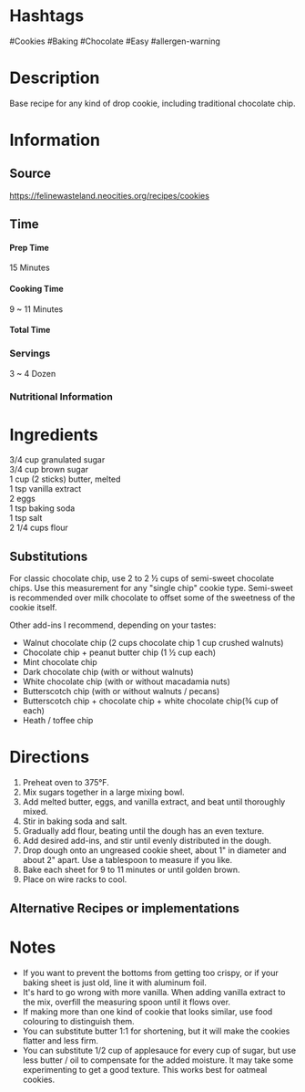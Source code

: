 # Hashtags
#Cookies #Baking #Chocolate #Easy #allergen-warning 

# Description
Base recipe for any kind of drop cookie, including traditional chocolate chip.

# Information
## Source
https://felinewasteland.neocities.org/recipes/cookies
## Time
#### Prep Time
15 Minutes
#### Cooking Time
9 ~ 11 Minutes
#### Total Time

### Servings
3 ~ 4 Dozen

### Nutritional Information

# Ingredients
3/4 cup granulated sugar  
3/4 cup brown sugar  
1 cup (2 sticks) butter, melted  
1 tsp vanilla extract  
2 eggs  
1 tsp baking soda  
1 tsp salt  
2 1/4 cups flour
## Substitutions
For classic chocolate chip, use 2 to 2 ½ cups of semi-sweet chocolate chips. Use this measurement for any "single chip" cookie type. Semi-sweet is recommended over milk chocolate to offset some of the sweetness of the cookie itself.

Other add-ins I recommend, depending on your tastes:

- Walnut chocolate chip (2 cups chocolate chip 1 cup crushed walnuts)
- Chocolate chip + peanut butter chip (1 ½ cup each)
- Mint chocolate chip
- Dark chocolate chip (with or without walnuts)
- White chocolate chip (with or without macadamia nuts)
- Butterscotch chip (with or without walnuts / pecans)
- Butterscotch chip + chocolate chip + white chocolate chip(¾ cup of each)
- Heath / toffee chip
# Directions
1. Preheat oven to 375°F.
2. Mix sugars together in a large mixing bowl.
3. Add melted butter, eggs, and vanilla extract, and beat until thoroughly mixed.
4. Stir in baking soda and salt.
5. Gradually add flour, beating until the dough has an even texture.
6. Add desired add-ins, and stir until evenly distributed in the dough.
7. Drop dough onto an ungreased cookie sheet, about 1" in diameter and about 2" apart. Use a tablespoon to measure if you like.
8. Bake each sheet for 9 to 11 minutes or until golden brown.
9. Place on wire racks to cool.

## Alternative Recipes or implementations

# Notes
- If you want to prevent the bottoms from getting too crispy, or if your baking sheet is just old, line it with aluminum foil.
- It's hard to go wrong with more vanilla. When adding vanilla extract to the mix, overfill the measuring spoon until it flows over.
- If making more than one kind of cookie that looks similar, use food colouring to distinguish them.
- You can substitute butter 1:1 for shortening, but it will make the cookies flatter and less firm.
- You can substitute 1/2 cup of applesauce for every cup of sugar, but use less butter / oil to compensate for the added moisture. It may take some experimenting to get a good texture. This works best for oatmeal cookies.